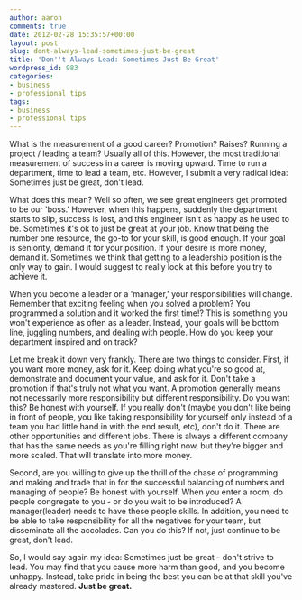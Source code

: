 ```yaml
---
author: aaron
comments: true
date: 2012-02-28 15:35:57+00:00
layout: post
slug: dont-always-lead-sometimes-just-be-great
title: 'Don''t Always Lead: Sometimes Just Be Great'
wordpress_id: 983
categories:
- business
- professional tips
tags:
- business
- professional tips
---
```


What is the measurement of a good career?  Promotion?  Raises?  Running a project / leading a team?  Usually all of this.  However, the most traditional measurement of success in a career is moving upward.  Time to run a department, time to lead a team, etc.  However, I submit a very radical idea: Sometimes just be great, don't lead.  

What does this mean?  Well so often, we see great engineers get promoted to be our 'boss.'  However, when this happens, suddenly the department starts to slip, success is lost, and this engineer isn't as happy as he used to be.  Sometimes it's ok to just be great at your job.  Know that being the number one resource, the go-to for your skill, is good enough.  If your goal is seniority, demand it for your position. If your desire is more money, demand it.  Sometimes we think that getting to a leadership position is the only way to gain.  I would suggest to really look at this before you try to achieve it.

When you become a leader or a 'manager,' your responsibilities will change.  Remember that exciting feeling when you solved a problem?  You programmed a solution and it worked the first time!?  This is something you won't experience as often as a leader.  Instead, your goals will be bottom line, juggling numbers, and dealing with people.  How do you keep your department inspired and on track?  

Let me break it down very frankly.  There are two things to consider.  First, if you want more money, ask for it.  Keep doing what you're so good at, demonstrate and document your value, and ask for it.  Don't take a promotion if that's truly not what you want.  A promotion generally means not necessarily more responsibility but different responsibility.  Do you want this?  Be honest with yourself.  If you really don't (maybe you don't like being in front of people, you like taking responsibility for yourself only instead of a team you had little hand in with the end result, etc), don't do it.  There are other opportunities and different jobs.  There is always a different company that has the same needs as you're filling right now, but they're bigger and more scaled.  That will translate into more money.

Second, are you willing to give up the thrill of the chase of programming and making and trade that in for the successful balancing of numbers and managing of people?  Be honest with yourself.  When you enter a room, do people congregate to you - or do you wait to be introduced?  A manager(leader) needs to have these people skills.  In addition, you need to be able to take responsibility for all the negatives for your team, but disseminate all the accolades.  Can you do this?  If not, just continue to be great, don't lead.

So, I would say again my idea: Sometimes just be great - don't strive to lead.  You may find that you cause more harm than good, and you become unhappy.  Instead, take pride in being the best you can be at that skill you've already mastered.  **Just be great.**
